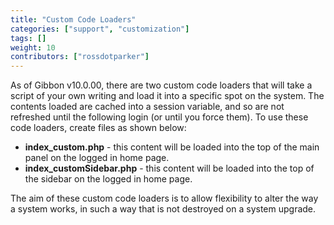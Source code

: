 ```yaml
---
title: "Custom Code Loaders"
categories: ["support", "customization"]
tags: []
weight: 10
contributors: ["rossdotparker"]
---
```


As of Gibbon v10.0.00, there are two custom code loaders that will take a script of your own writing and load it into a specific spot on the system. The contents loaded are cached into a session variable, and so are not refreshed until the following login (or until you force them). To use these code loaders, create files as shown below:

*   **index_custom.php** - this content will be loaded into the top of the main panel on the logged in home page.
*   **index_customSidebar.php** - this content will be loaded into the top of the sidebar on the logged in home page.

The aim of these custom code loaders is to allow flexibility to alter the way a system works, in such a way that is not destroyed on a system upgrade.
